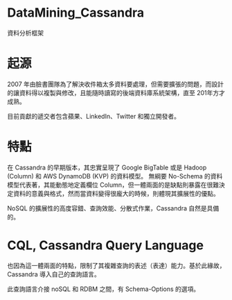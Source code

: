 # DataMining_Cassandra
資料分析框架

# 起源

2007 年由臉書團隊為了解決收件箱太多資料要處理，但需要擴張的問題，而設計的讓資料得以複製與修改，且能隨時讀寫的後端資料庫系統架構，直至 201年方才成熟。

目前貢獻的遞交者包含蘋果、LinkedIn、Twitter 和獨立開發者。


# 特點

在 Cassandra 的早期版本，其忠實呈現了 Google BigTable 或是 Hadoop (Column) 和 AWS DynamoDB (KVP) 的資料模型。 無綱要 No-Schema 的資料模型代表著，其能動態地定義欄位 Column，但一體兩面的是缺點則暴露在很難決定資料的意義與格式，然而當資料變得很龐大的時候，則體現其擴展性的優點。

NoSQL 的擴展性的高度容錯、查詢效能、分散式作業，Cassandra 自然是具備的。

# CQL, Cassandra Query Language 

也因為這一體兩面的特點，限制了其複雜查詢的表述（表達）能力。基於此緣故，Cassandra 導入自己的查詢語言。

此查詢語言介接 noSQL 和 RDBM 之間，有 Schema-Options 的選項。

